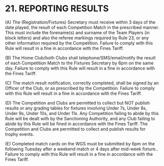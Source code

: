 # 21. REPORTING RESULTS
(A) The (Registration/Fixtures) Secretary must receive within 3 days of the date played, the result of each Competition Match in the prescribed manner. This must include the forename(s) and surname of the Team Players (in block letters) and also the referee markings required by Rule 23, or any other information required by the Competition. Failure to comply with this Rule will result in a fine in accordance with the Fines Tariff.

(B)	The Home Club/both Clubs shall telephone/SMS/email/notify the result of each Competition Match to the Fixtures Secretary by 6pm on the same day. Failure to comply with this Rule will result in a fine in accordance with the Fines Tariff.

(C)	The match result notification, correctly completed, shall be signed by an Officer of the Club, or as prescribed by the Competition. Failure to comply with this Rule will result in a fine in accordance with the Fines Tariff.

(D)	The Competition and Clubs are permitted to collect but NOT publish results or any grading tables for fixtures involving Under 7s, Under 8s, Under 9s, Under 10s, and Under 11s. Any Competition failing to abide by this Rule will be dealt with by the Sanctioning Authority, and any Club failing to abide by this Rule will be fined in accordance with the Fines Tariff. The Competition and Clubs are permitted to collect and publish results for trophy events.

(E)	Completed match cards on the WGS must be submitted by 6pm on the following Tuesday after a weekend match or 4 days after mid-week fixture.. Failure to comply with this Rule will result in a fine in accordance with the Fines Tariff.
